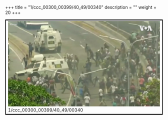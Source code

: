 +++
title = "1/ccc_00300_00399/40_49/00340"
description = ""
weight = 20
+++

<table style="border:2px solid black;max-width:800px;max-height:800px;" 
><tr><td>
<img class="center-fit-jpg"
src="/jpg_/aaa_20190430_NxaOmWaI8sI_00339.jpg">
1/ccc_00300_00399/40_49/00340
</img></td></tr></table>

